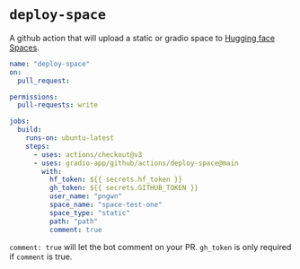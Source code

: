 # `deploy-space`

A github action that will upload a static or gradio space to [Hugging face Spaces](https://huggingface.co/spaces).

```yaml
name: "deploy-space"
on:
  pull_request:

permissions:
  pull-requests: write

jobs:
  build:
    runs-on: ubuntu-latest
    steps:
      - uses: actions/checkout@v3
      - uses: gradio-app/github/actions/deploy-space@main
        with:
          hf_token: ${{ secrets.hf_token }}
          gh_token: ${{ secrets.GITHUB_TOKEN }}
          user_name: "pngwn"
          space_name: "space-test-one"
          space_type: "static"
          path: "path"
          comment: true
```

`comment: true` will let the bot comment on your PR. `gh_token` is only required if `comment` is true.
